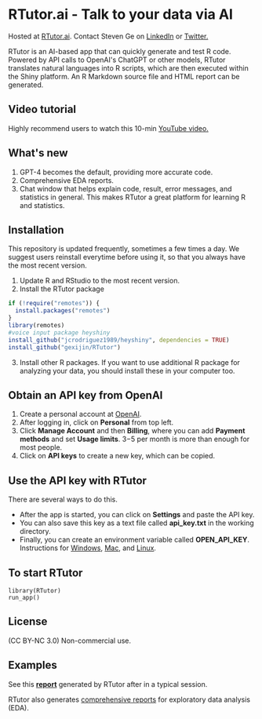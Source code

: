 # RTutor.ai - Talk to your data via AI
Hosted at [RTutor.ai](https://RTutor.ai).  Contact Steven Ge on [LinkedIn](https://www.linkedin.com/in/steven-ge-ab016947/) or [Twitter.](https://twitter.com/StevenXGe)

RTutor is an AI-based app that can quickly generate and test R code. Powered by API calls to OpenAI's ChatGPT or other models, RTutor translates natural languages into R scripts, which are then executed within the Shiny platform. An R Markdown source file and HTML report can be generated. 
## Video tutorial
Highly recommend users to watch this 10-min [YouTube video.](https://youtu.be/a-bZW26nK9k)
## What's new
1.  GPT-4 becomes the default, providing more accurate code.
2.  Comprehensive EDA reports.
3.  Chat window that helps explain code, result, error messages, and statistics in general. This makes RTutor a great platform for learning R and statistics.

## Installation
This repository is updated frequently, sometimes a few times a day. We suggest users reinstall everytime before using it, so that you always have the most recent version.

1. Update R and RStudio to the most recent version. 
2. Install the RTutor package
``` r
if (!require("remotes")) {
  install.packages("remotes")
}
library(remotes)
#voice input package heyshiny
install_github("jcrodriguez1989/heyshiny", dependencies = TRUE)
install_github("gexijin/RTutor")
```
3. Install other R packages. If you want to use additional R package for analyzing your data, you should install these in your computer too.
## Obtain an API key from OpenAI
1.  Create a personal account at [OpenAI](https://openai.com/api/).
2.  After logging in, click on **Personal** from top left.
3.  Click **Manage Account** and then **Billing**, where you can add **Payment methods** and set **Usage limits**. $3-$5 per month is more than enough for most people.
4. Click on **API keys** to create a new key, which can be copied.

## Use the API key with RTutor
There are several ways to do this. 
- After the app is started, you can click on **Settings** and paste the API key.
- You can also save this key as a text file called **api_key.txt** in the working directory. 
- Finally, you can create an environment variable called **OPEN_API_KEY**. Instructions for [Windows](https://docs.oracle.com/en/database/oracle/machine-learning/oml4r/1.5.1/oread/creating-and-modifying-environment-variables-on-windows.html), 
[Mac](https://phoenixnap.com/kb/set-environment-variable-mac), and 
[Linux](https://linuxize.com/post/how-to-set-and-list-environment-variables-in-linux/). 

## To start RTutor
```{r example}
library(RTutor)
run_app()
```
## License
(CC BY-NC 3.0) Non-commercial use.

## Examples
See this **[report](https://htmlpreview.github.io/?https://raw.githubusercontent.com/gexijin/RTutor/main/vignettes/Example_report.html)** generated by RTutor after in a typical session. 

RTutor also generates [comprehensive reports](https://htmlpreview.github.io/?https://github.com/gexijin/gEDA/blob/main/example_report.html) for exploratory data analysis (EDA). 


